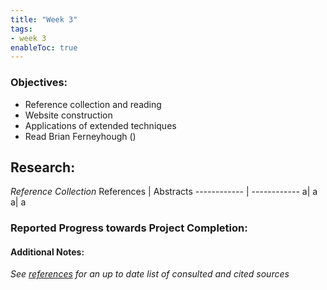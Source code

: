 ```yaml
---
title: "Week 3"
tags:
- week 3
enableToc: true
---
```


### Objectives: 
- Reference collection and reading
- Website construction
- Applications of extended techniques
- Read Brian Ferneyhough ()


## Research:
_Reference Collection_
References | Abstracts
------------ | ------------
a| a
a| a




### Reported Progress towards Project Completion:


#### Additional Notes:

*See [references](/notes/vault/references.md) for an up to date list of consulted and cited sources*

